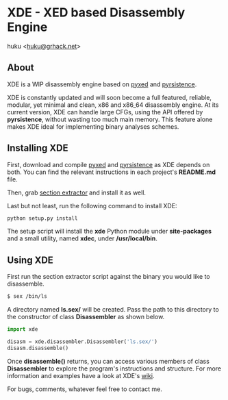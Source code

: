 # XDE - XED based Disassembly Engine

huku &lt;[huku@grhack.net](mailto:huku@grhack.net)&gt;


## About

XDE is a WIP disassembly engine based on [pyxed](https://github.com/huku-/pyxed)
and [pyrsistence](https://github.com/huku-/pyrsistence).

XDE is constantly updated and will soon become a full featured, reliable, modular,
yet minimal and clean, x86 and x86\_64 disassembly engine. At its current version,
XDE can handle large CFGs, using the API offered by **pyrsistence**, without
wasting too much main memory. This feature alone makes XDE ideal for implementing
binary analyses schemes.


## Installing XDE

First, download and compile [pyxed](https://github.com/huku-/pyxed) and
[pyrsistence](https://github.com/huku-/pyrsistence) as XDE depends on both.
You can find the relevant instructions in each project's **README.md** file.

Then, grab [section extractor](https://github.com/huku-/sex) and install it as
well.

Last but not least, run the following command to install XDE:

```sh
python setup.py install
```

The setup script will install the **xde** Python module under **site-packages**
and a small utility, named **xdec**, under **/usr/local/bin**.


## Using XDE

First run the section extractor script against the binary you would like to
disassemble.

```sh
$ sex /bin/ls
```

A directory named **ls.sex/** will be created. Pass the path to this directory
to the constructor of class **Disassembler** as shown below.

```python
import xde

disasm = xde.disassembler.Disassembler('ls.sex/')
disasm.disassemble()
```

Once **disassemble()** returns, you can access various members of class
**Disassembler** to explore the program's instructions and structure. For more
information and examples have a look at XDE's [wiki](https://github.com/huku-/xde/wiki).

For bugs, comments, whatever feel free to contact me.

